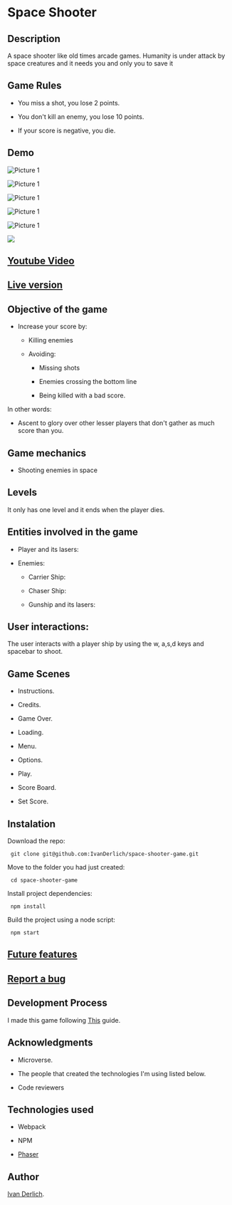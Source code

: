 # Space Shooter

## Description

<p id="description-space-shooter-game"> A space shooter like old times arcade games. Humanity is under attack by space creatures and it needs you and only you to save it <p>

## Game Rules

- You miss a shot, you lose 2 points.

- You don't kill an enemy, you lose 10 points.

- If your score is negative, you die.

## Demo

![Picture 1](docs/1.png) <br>

![Picture 1](docs/2.png) <br>

![Picture 1](docs/3.png) <br>

![Picture 1](docs/4.png) <br>

![Picture 1](docs/5.png) <br>

<img src="docs/1.gif" id="main-image-space-shooter-game" />

## [Youtube Video](https://www.youtube.com/watch?v=0E-0bb0-IFU)

## [Live version](https://ivanderlich-space-shooter.netlify.app/)

## Objective of the game

- Increase your score by:

  - Killing enemies

  - Avoiding:

    - Missing shots

    - Enemies crossing the bottom line

    - Being killed with a bad score.

In other words:

- Ascent to glory over other lesser players that don't gather as much score than you.

## Game mechanics

- Shooting enemies in space

## Levels

It only has one level and it ends when the player dies.

## Entities involved in the game

- Player and its lasers: 

- Enemies:

     - Carrier Ship:

     - Chaser Ship:

     - Gunship and its lasers:

## User interactions:

The user interacts with a player ship by using the w, a,s,d keys and spacebar to shoot.

## Game Scenes

- Instructions.

- Credits.

- Game Over.

- Loading.

- Menu.

- Options.

- Play.

- Score Board.

- Set Score.

## Instalation

Download the repo:

     git clone git@github.com:IvanDerlich/space-shooter-game.git

Move to the folder you had just created:

     cd space-shooter-game

Install project dependencies:

     npm install

Build the project using a node script:

     npm start

## [Future features](https://github.com/IvanDerlich/space-shooter-game/issues?q=is%3Aissue+is%3Aopen+label%3Aenhancement)

## [Report a bug](https://github.com/IvanDerlich/space-shooter-game/issues/new)

## Development Process

I made this game following [This](https://www.notion.so/Shooter-game-203e819041c7486bb36f9e65faecba27) guide.

## Acknowledgments

 - Microverse.

 - The people that created the technologies I'm using listed below.

 - Code reviewers

## Technologies used

 - Webpack

 - NPM

 - [Phaser](https://phaser.io/)

## Author

[Ivan Derlich](https://www.ivanderlich.com).